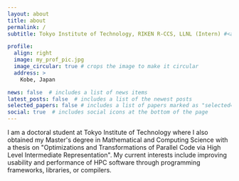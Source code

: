 ```yaml
---
layout: about
title: about
permalink: /
subtitle: Tokyo Institute of Technology, RIKEN R-CCS, LLNL (Intern) #<a href='#'>Affiliations</a>. Address. Contacts. Moto. Etc.

profile:
  align: right
  image: my_prof_pic.jpg
  image_circular: true # crops the image to make it circular
  address: >
    Kobe, Japan

news: false  # includes a list of news items
latest_posts: false  # includes a list of the newest posts
selected_papers: false # includes a list of papers marked as "selected={true}"
social: true  # includes social icons at the bottom of the page
---
```


I am a doctoral student at Tokyo Institute of Technology where I also obtained my Master's degree in Mathematical and Computing Science with a thesis on "Optimizations and Transformations of Parallel Code via High Level Intermediate Representation". My current interests include improving usability and performance of HPC software through programming frameworks, libraries, or compilers.


<!---
Ivan R. Ivanov is a PhD student at Tokyo Institute of Technology where he also obtained his Master's degree in Mathematical and Computing Science with a thesis on "Optimizations and Transformations of Parallel Code via High Level Intermediate Representation". His current interests include improving usability and performance of HPC software through programming frameworks, libraries, or compilers.
-->
